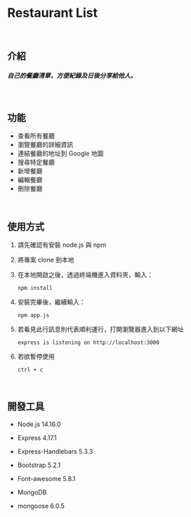 # Restaurant List
<br>

## 介紹
##### 自己的餐廳清單，方便紀錄及日後分享給他人。

<br>

## 功能
* 查看所有餐廳
* 瀏覽餐廳的詳細資訊
* 連結餐廳的地址到 Google 地圖
* 搜尋特定餐廳
* 新增餐廳
* 編輯餐廳
* 刪除餐廳

<br>

## 使用方式
1. 請先確認有安裝 node.js 與 npm

2. 將專案 clone 到本地

3. 在本地開啟之後，透過終端機進入資料夾，輸入：

    ```
    npm install
    ```
4. 安裝完畢後，繼續輸入：

    ```
    npm app.js
    ```
5. 若看見此行訊息則代表順利運行，打開瀏覽器進入到以下網址

    ```
    express is listening on http://localhost:3000
    ```
6. 若欲暫停使用

    ```
    ctrl + c
    ```
    
<br>

## 開發工具
* Node.js 14.16.0

* Express 4.17.1

* Express-Handlebars 5.3.3

* Bootstrap 5.2.1

* Font-awesome 5.8.1

* MongoDB

* mongoose 6.0.5


